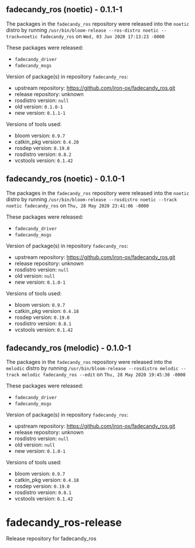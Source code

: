 ## fadecandy_ros (noetic) - 0.1.1-1

The packages in the `fadecandy_ros` repository were released into the `noetic` distro by running `/usr/bin/bloom-release --ros-distro noetic --track=noetic fadecandy_ros` on `Wed, 03 Jun 2020 17:13:23 -0000`

These packages were released:
- `fadecandy_driver`
- `fadecandy_msgs`

Version of package(s) in repository `fadecandy_ros`:

- upstream repository: https://github.com/iron-ox/fadecandy_ros.git
- release repository: unknown
- rosdistro version: `null`
- old version: `0.1.0-1`
- new version: `0.1.1-1`

Versions of tools used:

- bloom version: `0.9.7`
- catkin_pkg version: `0.4.20`
- rosdep version: `0.19.0`
- rosdistro version: `0.8.2`
- vcstools version: `0.1.42`


## fadecandy_ros (noetic) - 0.1.0-1

The packages in the `fadecandy_ros` repository were released into the `noetic` distro by running `/usr/bin/bloom-release --rosdistro noetic --track noetic fadecandy_ros` on `Thu, 28 May 2020 23:41:06 -0000`

These packages were released:
- `fadecandy_driver`
- `fadecandy_msgs`

Version of package(s) in repository `fadecandy_ros`:

- upstream repository: https://github.com/iron-ox/fadecandy_ros.git
- release repository: unknown
- rosdistro version: `null`
- old version: `null`
- new version: `0.1.0-1`

Versions of tools used:

- bloom version: `0.9.7`
- catkin_pkg version: `0.4.18`
- rosdep version: `0.19.0`
- rosdistro version: `0.8.1`
- vcstools version: `0.1.42`


## fadecandy_ros (melodic) - 0.1.0-1

The packages in the `fadecandy_ros` repository were released into the `melodic` distro by running `/usr/bin/bloom-release --rosdistro melodic --track melodic fadecandy_ros --edit` on `Thu, 28 May 2020 19:45:30 -0000`

These packages were released:
- `fadecandy_driver`
- `fadecandy_msgs`

Version of package(s) in repository `fadecandy_ros`:

- upstream repository: https://github.com/iron-ox/fadecandy_ros.git
- release repository: unknown
- rosdistro version: `null`
- old version: `null`
- new version: `0.1.0-1`

Versions of tools used:

- bloom version: `0.9.7`
- catkin_pkg version: `0.4.18`
- rosdep version: `0.19.0`
- rosdistro version: `0.8.1`
- vcstools version: `0.1.42`


# fadecandy_ros-release
Release repository for fadecandy_ros
